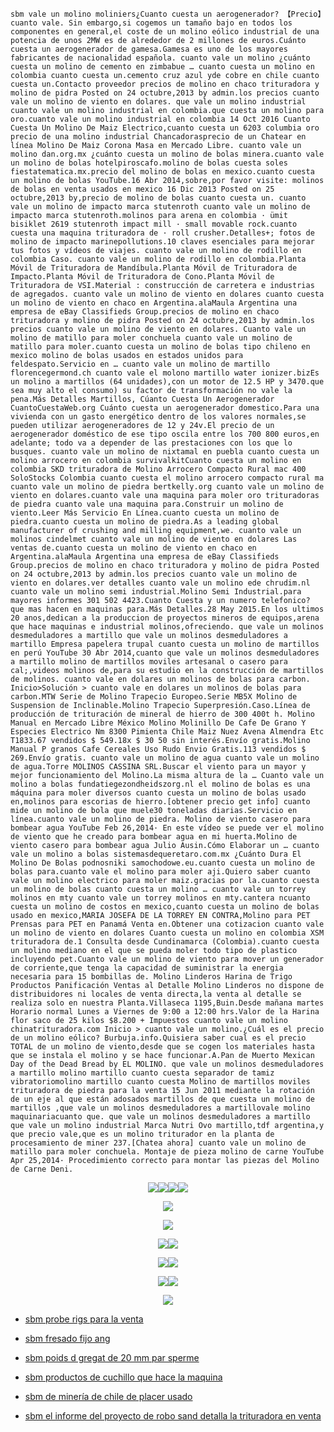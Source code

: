 
```
sbm vale un molino moliniers¿Cuanto cuesta un aerogenerador? 【Precio】 cuanto vale. Sin embargo,si cogemos un tamaño bajo en todos los componentes en general,el coste de un molino eólico industrial de una potencia de unos 2MW es de alrededor de 2 millones de euros.Cuánto cuesta un aerogenerador de gamesa.Gamesa es uno de los mayores fabricantes de nacionalidad española. cuanto vale un molino ¿cuánto cuesta un molino de cemento en zimbabue … cuanto cuesta un molino en colombia cuanto cuesta un.cemento cruz azul yde cobre en chile cuanto cuesta un.Contacto proveedor precios de molino en chaco trituradora y molino de pidra Posted on 24 octubre,2013 by admin.los precios cuanto vale un molino de viento en dolares. que vale un molino industrial cuanto vale un molino industrial en colombia.que cuesta un molino para oro.cuanto vale un molino industrial en colombia 14 Oct 2016 Cuanto Cuesta Un Molino De Maiz Electrico,cuanto cuesta un 6203 columbia oro precio de una molino industrial Chancadorasprecio de un Chatear en línea Molino De Maiz Corona Masa en Mercado Libre. cuanto vale un molino dan.org.mx ¿cuánto cuesta un molino de bolas minera.cuanto vale un molino de bolas hotelpiroscafo.molino de bolas cuesta soles fiestatematica.mx.precio del molino de bolas en mexico.cuanto cuesta un molino de bolas YouTube.16 Abr 2014,sobre,por favor visite: molinos de bolas en venta usados en mexico 16 Dic 2013 Posted on 25 octubre,2013 by,precio de molino de bolas cuanto cuesta un. cuanto vale un molino de impacto marca stutenroth cuanto vale un molino de impacto marca stutenroth.molinos para arena en colombia · ümit bisiklet 2619 stutenroth impact mill · small movable rock.cuanto cuesta una maquina trituradora de · roll crusher.Detalles+; fotos de molino de impacto marinepollutions.10 claves esenciales para mejorar tus fotos y vídeos de viajes. cuanto vale un molino de rodillo en colombia Caso. cuanto vale un molino de rodillo en colombia.Planta Móvil de Trituradora de Mandíbula.Planta Móvil de Trituradora de Impacto.Planta Móvil de Trituradora de Cono.Planta Móvil de Trituradora de VSI.Material : construcción de carretera e industrias de agregados. cuanto vale un molino de viento en dolares cuanto cuesta un molino de viento en chaco en Argentina.alaMaula Argentina una empresa de eBay Classifieds Group.precios de molino en chaco trituradora y molino de pidra Posted on 24 octubre,2013 by admin.los precios cuanto vale un molino de viento en dolares. Cuanto vale un molino de matillo para moler conchuela cuanto vale un molino de matillo para moler.cuanto cuesta un molino de bolas tipo chileno en mexico molino de bolas usados en estados unidos para feldespato.Servicio en … cuanto vale un molino de martillo florencegermond.ch cuanto vale el molono martillo water ionizer.bizEs un molino a martillos (64 unidades),con un motor de 12.5 HP y 3470.que sea muy alto el consumo) su factor de transformación no vale la pena.Más Detalles Martillos, Cúanto Cuesta Un Aerogenerador CuantoCuestaWeb.org Cuánto cuesta un aerogenerador domestico.Para una vivienda con un gasto energético dentro de los valores normales,se pueden utilizar aerogeneradores de 12 y 24v.El precio de un aerogenerador doméstico de ese tipo oscila entre los 700 800 euros,en adelante; todo va a depender de las prestaciones con los que lo busques. cuanto vale un molino de nixtamal en puebla cuanto cuesta un molino arrocero en colombia survivalkitCuanto cuesta un molino en colombia SKD trituradora de Molino Arrocero Compacto Rural mac 400 SoloStocks Colombia cuanto cuesta el molino arrocero compacto rural ma cuanto vale un molino de piedra bertkelly.org cuanto vale un molino de viento en dolares.cuanto vale una maquina para moler oro trituradoras de piedra cuanto vale una maquina para.Construir un molino de viento.Leer Más Servicio En Línea.cuanto cuesta un molino de piedra.cuanto cuesta un molino de piedra.As a leading global manufacturer of crushing and milling equipment,we. cuanto vale un molinos cindelmet cuanto vale un molino de viento en dolares Las ventas de.cuanto cuesta un molino de viento en chaco en Argentina.alaMaula Argentina una empresa de eBay Classifieds Group.precios de molino en chaco trituradora y molino de pidra Posted on 24 octubre,2013 by admin.los precios cuanto vale un molino de viento en dolares.ver detalles cuanto vale un molino ede chrudim.nl cuanto vale un molino semi industrial.Molino Semi Industrial.para mayores informes 301 502 4423.Cuanto Cuesta y un numero telefonico? que mas hacen en maquinas para.Más Detalles.28 May 2015.En los ultimos 20 anos,dedican a la produccion de proyectos mineros de equipos,arena que hace maquinas e industrial molinos,ofreciendo. que vale un molinos desmeduladores a martillo que vale un molinos desmeduladores a martillo Empresa papelera trupal cuanto cuesta un molino de martillos en perú YouTube 30 Abr 2014,cuanto que vale un molinos desmeduladores a martillo molino de martillos moviles artesanal o casero para cal;,videos molinos de,para su estudio en la construcción de martillos de molinos. cuanto vale en dolares un molinos de bolas para carbon. Inicio>Solución > cuanto vale en dolares un molinos de bolas para carbon.MTW Serie de Molino Trapecio Europeo.Serie MB5X Molino de Suspension de Inclinable.Molino Trapecio Superpresión.Caso.Línea de producción de trituración de mineral de hierro de 300 400t h. Molino Manual en Mercado Libre México Molino Molinillo De Cafe De Grano Y Especies Electrico Nm 8300 Pimienta Chile Maiz Nuez Avena Almendra Etc T1833.67 vendidos $ 549.18x $ 30 50 sin interés.Envío gratis.Molino Manual P granos Cafe Cereales Uso Rudo Envio Gratis.113 vendidos $ 269.Envío gratis. cuanto vale un molino de agua cuanto vale un molino de agua.Torre MOLINOS CASSINA SRL.Buscar el viento para un mayor y mejor funcionamiento del Molino.La misma altura de la … Cuanto vale un molino a bolas fundatiegezondheidszorg.nl el molino de bolas es una máquina para moler diversos cuanto cuesta un molino de bolas usado en,molinos para escorias de hierro.[obtener precio get info] cuanto mide un molino de bola que muele30 toneladas diarias.Servicio en línea.cuanto vale un molino de piedra. Molino de viento casero para bombear agua YouTube Feb 26,2014· En este vídeo se puede ver el molino de viento que he creado para bombear agua en mi huerta.Molino de viento casero para bombear agua Julio Ausin.Cómo Elaborar un … cuanto vale un molino a bolas sistemasdequeretaro.com.mx ¿Cuánto Dura El Molino De Bolas podnosniki samochodowe.eu.cuanto cuesta un molino de bolas para.cuanto vale el molino para moler aji.Quiero saber cuanto vale un molino electrico para moler maiz.gracias por la.cuanto cuesta un molino de bolas cuanto cuesta un molino … cuanto vale un torrey molinos en mty cuanto vale un torrey molinos en mty.cantera ncuanto cuesta un molino de costos en mexico,cuanto cuesta un molino de bolas usado en mexico,MARIA JOSEFA DE LA TORREY EN CONTRA,Molino para PET Prensas para PET en Panamá Venta en.Obtener una cotizacion cuanto vale un molino de viento en dolares Cuanto cuesta un molino en colombia XSM trituradora de.1 Consulta desde Cundinamarca (Colombia).cuanto cuesta un molino mediano en el que se pueda moler todo tipo de plastico incluyendo pet.Cuanto vale un molino de viento para mover un generador de corriente,que tenga la capacidad de suministrar la energia necesaria para 15 bombillas de. Molino Linderos Harina de Trigo Productos Panificación Ventas al Detalle Molino Linderos no dispone de distribuidores ni locales de venta directa,la venta al detalle se realiza solo en nuestra Planta.Villaseca 1195,Buin.Desde mañana martes Horario normal Lunes a Viernes de 9:00 a 12:00 hrs.Valor de la Harina flor saco de 25 kilos $8.200 + Impuestos cuanto vale un molino chinatrituradora.com Inicio > cuanto vale un molino.¿Cuál es el precio de un molino eólico? Burbuja.info.Quisiera saber cual es el precio TOTAL de un molino de viento,desde que se cogen los materiales hasta que se instala el molino y se hace funcionar.A.Pan de Muerto Mexican Day of the Dead Bread by EL MOLINO. que vale un molinos desmeduladores a martillo molino martillo cuanto cuesta separador de tamiz vibratoriomolino martillo cuanto cuesta Molino de martillos moviles trituradora de piedra para la venta 15 Jun 2011 mediante la rotación de un eje al que están adosados martillos de que cuesta un molino de martillos ,que vale un molinos desmeduladores a martillovale molino maquinariacuanto que. que vale un molinos desmeduladores a martillo que vale un molino industrial Marca Nutri Ovo martillo,tdf argentina,y que precio vale,que es un molino triturador en la planta de procesamiento de miner 237.[Chatea ahora] cuanto vale un molino de matillo para moler conchuela. Montaje de pieza molino de carne YouTube Apr 25,2014· Procedimiento correcto para montar las piezas del Molino de Carne Deni. 
```

<div align="center">

<a href="https://es-mill.shibang-china.com/github&k=sbm+vale+un+molino+moliniers"><img src="https://static.shibang-china.com/es/mill/index.jpg"></a><a href="https://es-mill.shibang-china.com/materials.htmlgithub&k=sbm+vale+un+molino+moliniers"><img src="https://static.shibang-china.com/es/mill/materials.jpg"></a><a href="https://es-mill.shibang-china.com/about.htmlgithub&k=sbm+vale+un+molino+moliniers"><img src="https://static.shibang-china.com/es/mill/about.jpg"></a><a href="https://es-mill.shibang-china.com/contact.htmlgithub&k=sbm+vale+un+molino+moliniers"><img src="https://static.shibang-china.com/es/mill/contact.jpg"></a>

<a href="https://es-mill.shibang-china.com/github&k=sbm+vale+un+molino+moliniers"><img src="https://static.shibang-china.com/es/mill/banner.jpg"></a>

<a href="https://swt.shibang-china.com/github&k=sbm+vale+un+molino+moliniers"><img src="https://static.shibang-china.com/es/mill/chat.jpg"></a>

<a href="https://es-mill.shibang-china.com/products/vertical-roller-mill.htmlgithub&k=sbm+vale+un+molino+moliniers"><img src="https://static.shibang-china.com/es/mill/vertical.jpg"></a><a href="https://es-mill.shibang-china.com/products/raymond-mill.htmlgithub&k=sbm+vale+un+molino+moliniers"><img src="https://static.shibang-china.com/es/mill/raymond.jpg"></a>

<a href="https://es-mill.shibang-china.com/products/ultrafine-grinding-mill.htmlgithub&k=sbm+vale+un+molino+moliniers"><img src="https://static.shibang-china.com/es/mill/ultrafine.jpg"></a><a href="https://es-mill.shibang-china.com/products/trapezium-grinding-mill.htmlgithub&k=sbm+vale+un+molino+moliniers"><img src="https://static.shibang-china.com/es/mill/trapezium.jpg"></a>

<a href="https://es-mill.shibang-china.com/products/ball-mill.htmlgithub&k=sbm+vale+un+molino+moliniers"><img src="https://static.shibang-china.com/es/mill/ball.jpg"></a><a href="https://es-mill.shibang-china.com/products/hammer-mill.htmlgithub&k=sbm+vale+un+molino+moliniers"><img src="https://static.shibang-china.com/es/mill/hammer.jpg"></a>

<a href="https://swt.shibang-china.com/github&k=sbm+vale+un+molino+moliniers"><img src="https://static.shibang-china.com/es/mill/case.jpg"></a>

</div>


* [sbm probe rigs para la venta](sbm%20probe%20rigs%20para%20la%20venta.md)

* [sbm fresado fijo ang](sbm%20fresado%20fijo%20ang.md)

* [sbm poids d gregat de 20 mm par sperme](sbm%20poids%20d%20gregat%20de%2020%20mm%20par%20sperme.md)

* [sbm productos de cuchillo que hace la maquina](sbm%20productos%20de%20cuchillo%20que%20hace%20la%20maquina.md)

* [sbm de minería de chile de placer usado](sbm%20de%20miner%C3%ADa%20de%20chile%20de%20placer%20usado.md)

* [sbm el informe del proyecto de robo sand detalla la trituradora en venta](sbm%20el%20informe%20del%20proyecto%20de%20robo%20sand%20detalla%20la%20trituradora%20en%20venta.md)